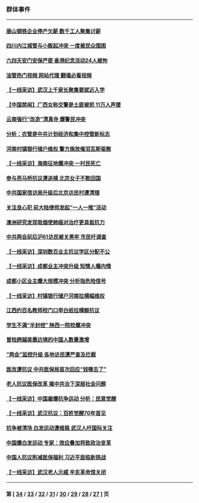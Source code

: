 ### 群体事件
---
#### [唐山钢铁企业停产欠薪 数千工人聚集讨薪](../../pages/ncid279/n14017404.md?06210045) 
#### [四川内江城管与小贩起冲突 一度被民众围困](../../pages/ncid279/n14015922.md?06210045) 
#### [六四天安门安保严密 香港纪念活动24人被拘](../../pages/ncid279/n14009800.md?06210045) 
#### [油管热门视频 网站代理 翻墙必看视频](http://138.2.39.72:81/youtube.html?epic-marker?06210045)
#### [【一线采访】武汉上千家长聚集要就近入学](../../pages/ncid279/n14009497.md?06210045) 
#### [【中国禁闻】广西女称交警是土匪被抓 11万人声援](../../pages/ncid279/n14006869.md?06210045) 
#### [云南强行“改造”清真寺 爆警民冲突](../../pages/ncid279/n14005561.md?06210045) 
#### [分析：农管是中共计划经济和集中控管新标志](../../pages/ncid279/n14000665.md?06210045) 
#### [河南村镇银行储户维权 警方施放催泪瓦斯驱散](../../pages/ncid279/n13998750.md?06210045) 
#### [【一线采访】海南征地爆冲突 一村民死亡](../../pages/ncid279/n13989137.md?06210045) 
#### [参与亮马桥抗议遭追捕 北京女子不敢回国](../../pages/ncid279/n13985420.md?06210045) 
#### [中共国家信访局升级后北京访民村遭清理](../../pages/ncid279/n13984826.md?06210045) 
#### [关注良心犯 前大陆律师发起“一人一推”活动](../../pages/ncid279/n13980524.md?06210045) 
#### [澳洲研究发现吸烟使肺癌对治疗更具抵抗力](../../pages/ncid279/n13977762.md?06210045) 
#### [中共两会前后沪61访民被关黑牢 市民吁调查](../../pages/ncid279/n13976054.md?06210045) 
#### [【一线采访】深圳数百业主抗议学区分配不公](../../pages/ncid279/n13976680.md?06210045) 
#### [【一线采访】成都业主冲突升级 知情人曝内情](../../pages/ncid279/n13965289.md?06210045) 
#### [成都小区业主爆大规模冲突 分析指危险信号](../../pages/ncid279/n13964520.md?06210045) 
#### [【一线采访】村镇银行储户河南拉横幅维权](../../pages/ncid279/n13964555.md?06210045) 
#### [江西约百名教师校门口举白纸拉横额抗议](../../pages/ncid279/n13958579.md?06210045) 
#### [学生不满“半封控” 陕西一院校爆冲突](../../pages/ncid279/n13946647.md?06210045) 
#### [冒险跨越美墨边境的中国人数量激增](../../pages/ncid279/n13946742.md?06210045) 
#### [“两会”监控升级 各地访民遭严查及拦截](../../pages/ncid279/n13942702.md?06210045) 
#### [医改遭抗议 中共医保局首次回应“钱哪去了”](../../pages/ncid279/n13938290.md?06210045) 
#### [老人抗议医保改革 揭中共治下深层社会问题](../../pages/ncid279/n13934963.md?06210045) 
#### [【一线采访】中国屡爆抗争运动 分析：民意觉醒](../../pages/ncid279/n13934024.md?06210045) 
#### [【一线采访】武汉抗议：百姓觉醒70年首见](../../pages/ncid279/n13931265.md?06210045) 
#### [抗争被清场 白发运动遭维稳 武汉人吁国际关注](../../pages/ncid279/n13931147.md?06210045) 
#### [中国爆白发运动 专家：效应叠加将致政治变革](../../pages/ncid279/n13931004.md?06210045) 
#### [中国人抗议削减医保福利 习近平面临新挑战](../../pages/ncid279/n13930530.md?06210045) 
#### [【一线采访】武汉老人示威 辛亥革命馆关闭](../../pages/ncid279/n13930368.md?06210045) 

---
#### 第 [ [34](./34.md?06210045) / [33](./33.md?06210045) / [32](./32.md?06210045) / [31](./31.md?06210045) / [30](./30.md?06210045) / [29](./29.md?06210045) / [28](./28.md?06210045) / [27](./27.md?06210045) ] 页
